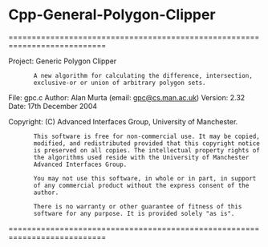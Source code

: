 # Cpp-General-Polygon-Clipper

===========================================================================

Project:   Generic Polygon Clipper

           A new algorithm for calculating the difference, intersection,
           exclusive-or or union of arbitrary polygon sets.

File:      gpc.c
Author:    Alan Murta (email: <gpc@cs.man.ac.uk>)
Version:   2.32
Date:      17th December 2004

Copyright: (C) Advanced Interfaces Group,
           University of Manchester.

           This software is free for non-commercial use. It may be copied,
           modified, and redistributed provided that this copyright notice
           is preserved on all copies. The intellectual property rights of
           the algorithms used reside with the University of Manchester
           Advanced Interfaces Group.

           You may not use this software, in whole or in part, in support
           of any commercial product without the express consent of the
           author.

           There is no warranty or other guarantee of fitness of this
           software for any purpose. It is provided solely "as is".

===========================================================================
